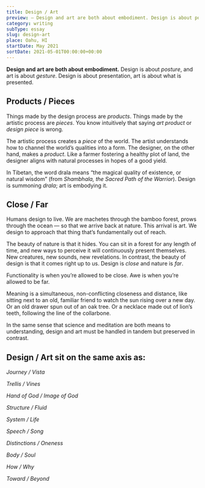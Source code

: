 ```yaml
---
title: Design / Art
preview: — Design and art are both about embodiment. Design is about posture, and art is about gesture. Design is about presentation, art is about what is presented...
category: writing
subType: essay
slug: design-art
place: Oahu, HI
startDate: May 2021
sortDate: 2021-05-01T00:00:00+00:00
---
```


<strong>Design and art are both about embodiment.</strong> Design is about _posture_, and art is about _gesture_. Design is about presentation, art is about what is presented.

## Products / Pieces

Things made by the design process are _products_. Things made by the artistic process are _pieces_. You know intuitively that saying _art product_ or _design piece_ is wrong.

The artistic process creates a _piece_ of the world. The artist understands how to channel the world’s qualities into a form. The designer, on the other hand, makes a _product_. Like a farmer fostering a healthy plot of land, the designer aligns with natural processes in hopes of a good yield.

In Tibetan, the word drala means “the magical quality of existence, or natural wisdom” (from _Shambhala, the Sacred Path of the Warrior_). Design is summoning _drala_; art is embodying it.

## Close / Far

Humans design to live. We are machetes through the bamboo forest, prows through the ocean — so that we arrive back at nature. This arrival is art. We design to approach that thing that’s fundamentally out of reach.

The beauty of nature is that it hides. You can sit in a forest for any length of time, and new ways to perceive it will continuously present themselves. New creatures, new sounds, new revelations. In contrast, the beauty of design is that it comes right up to us. Design is _close_ and nature is _far_.

Functionality is when you’re allowed to be close. Awe is when you’re allowed to be far.

Meaning is a simultaneous, non-conflicting closeness and distance, like sitting next to an old, familiar friend to watch the sun rising over a new day. Or an old drawer spun out of an oak tree. Or a necklace made out of lion’s teeth, following the line of the collarbone.

In the same sense that science and meditation are both means to understanding, design and art must be handled in tandem but preserved in contrast.

## Design / Art sit on the same axis as:

_Journey / Vista_

_Trellis / Vines_

_Hand of God / Image of God_

_Structure / Fluid_

_System / Life_

_Speech / Song_

_Distinctions / Oneness_

_Body / Soul_

_How / Why_

_Toward / Beyond_
